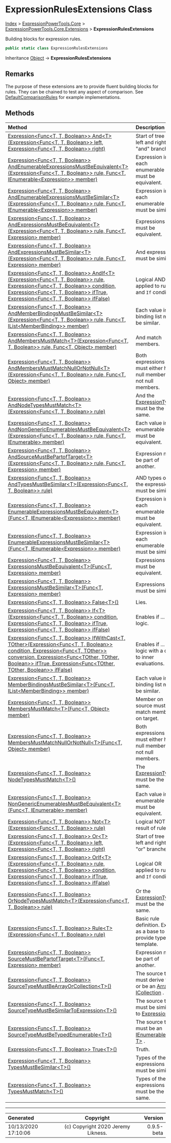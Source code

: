 ﻿# ExpressionRulesExtensions Class

[Index](../index.md) > [ExpressionPowerTools.Core](ExpressionPowerTools.Core.a.md) > [ExpressionPowerTools.Core.Extensions](ExpressionPowerTools.Core.Extensions.n.md) > **ExpressionRulesExtensions**

Building blocks for expression rules.

```csharp
public static class ExpressionRulesExtensions
```

Inheritance [Object](https://docs.microsoft.com/dotnet/api/system.object) → **ExpressionRulesExtensions**

## Remarks

The purpose of these extensions are to provide fluent building blocks for rules. They
            can be chained to test any aspect of comparison. See [DefaultComparisonRules](ExpressionPowerTools.Core.Comparisons.DefaultComparisonRules.cs.md) for
            example implementations.

## Methods

| Method | Description |
| :-- | :-- |
| [Expression&lt;Func&lt;T, T, Boolean>> And&lt;T>(Expression&lt;Func&lt;T, T, Boolean>> left, Expression&lt;Func&lt;T, T, Boolean>> right)](ExpressionPowerTools.Core.Extensions.ExpressionRulesExtensions.And.m.md) | Start of tree with left and right "and" branches. |
| [Expression&lt;Func&lt;T, T, Boolean>> AndEnumerableExpressionsMustBeEquivalent&lt;T>(Expression&lt;Func&lt;T, T, Boolean>> rule, Func&lt;T, IEnumerable&lt;Expression>> member)](ExpressionPowerTools.Core.Extensions.ExpressionRulesExtensions.AndEnumerableExpressionsMustBeEquivalent.m.md) | Expression in each enumerable must be equivalent. |
| [Expression&lt;Func&lt;T, T, Boolean>> AndEnumerableExpressionsMustBeSimilar&lt;T>(Expression&lt;Func&lt;T, T, Boolean>> rule, Func&lt;T, IEnumerable&lt;Expression>> member)](ExpressionPowerTools.Core.Extensions.ExpressionRulesExtensions.AndEnumerableExpressionsMustBeSimilar.m.md) | Expression in each enumerable must be similar. |
| [Expression&lt;Func&lt;T, T, Boolean>> AndExpressionsMustBeEquivalent&lt;T>(Expression&lt;Func&lt;T, T, Boolean>> rule, Func&lt;T, Expression> member)](ExpressionPowerTools.Core.Extensions.ExpressionRulesExtensions.AndExpressionsMustBeEquivalent.m.md) | Expressions must be equivalent. |
| [Expression&lt;Func&lt;T, T, Boolean>> AndExpressionsMustBeSimilar&lt;T>(Expression&lt;Func&lt;T, T, Boolean>> rule, Func&lt;T, Expression> member)](ExpressionPowerTools.Core.Extensions.ExpressionRulesExtensions.AndExpressionsMustBeSimilar.m.md) | And expressions must be similar. |
| [Expression&lt;Func&lt;T, T, Boolean>> AndIf&lt;T>(Expression&lt;Func&lt;T, T, Boolean>> rule, Expression&lt;Func&lt;T, T, Boolean>> condition, Expression&lt;Func&lt;T, T, Boolean>> ifTrue, Expression&lt;Func&lt;T, T, Boolean>> ifFalse)](ExpressionPowerTools.Core.Extensions.ExpressionRulesExtensions.AndIf.m.md) | Logical AND applied to rule and `If` condition. |
| [Expression&lt;Func&lt;T, T, Boolean>> AndMemberBindingsMustBeSimilar&lt;T>(Expression&lt;Func&lt;T, T, Boolean>> rule, Func&lt;T, IList&lt;MemberBinding>> member)](ExpressionPowerTools.Core.Extensions.ExpressionRulesExtensions.AndMemberBindingsMustBeSimilar.m.md) | Each value in the binding list must be similar. |
| [Expression&lt;Func&lt;T, T, Boolean>> AndMembersMustMatch&lt;T>(Expression&lt;Func&lt;T, T, Boolean>> rule, Func&lt;T, Object> member)](ExpressionPowerTools.Core.Extensions.ExpressionRulesExtensions.AndMembersMustMatch.m.md) | And match members. |
| [Expression&lt;Func&lt;T, T, Boolean>> AndMembersMustMatchNullOrNotNull&lt;T>(Expression&lt;Func&lt;T, T, Boolean>> rule, Func&lt;T, Object> member)](ExpressionPowerTools.Core.Extensions.ExpressionRulesExtensions.AndMembersMustMatchNullOrNotNull.m.md) | Both expressions must either have null members, or not null members. |
| [Expression&lt;Func&lt;T, T, Boolean>> AndNodeTypesMustMatch&lt;T>(Expression&lt;Func&lt;T, T, Boolean>> rule)](ExpressionPowerTools.Core.Extensions.ExpressionRulesExtensions.AndNodeTypesMustMatch.m.md) | And the [ExpressionType](https://docs.microsoft.com/dotnet/api/system.linq.expressions.expressiontype) must be the same. |
| [Expression&lt;Func&lt;T, T, Boolean>> AndNonGenericEnumerablesMustBeEquivalent&lt;T>(Expression&lt;Func&lt;T, T, Boolean>> rule, Func&lt;T, IEnumerable> member)](ExpressionPowerTools.Core.Extensions.ExpressionRulesExtensions.AndNonGenericEnumerablesMustBeEquivalent.m.md) | Each value in the enumerable must be equivalent. |
| [Expression&lt;Func&lt;T, T, Boolean>> AndSourceMustBePartofTarget&lt;T>(Expression&lt;Func&lt;T, T, Boolean>> rule, Func&lt;T, Expression> member)](ExpressionPowerTools.Core.Extensions.ExpressionRulesExtensions.AndSourceMustBePartofTarget.m.md) | Expression must be part of another. |
| [Expression&lt;Func&lt;T, T, Boolean>> AndTypesMustBeSimilar&lt;T>(Expression&lt;Func&lt;T, T, Boolean>> rule)](ExpressionPowerTools.Core.Extensions.ExpressionRulesExtensions.AndTypesMustBeSimilar.m.md) | AND types of the expressions must be similar. |
| [Expression&lt;Func&lt;T, T, Boolean>> EnumerableExpressionsMustBeEquivalent&lt;T>(Func&lt;T, IEnumerable&lt;Expression>> member)](ExpressionPowerTools.Core.Extensions.ExpressionRulesExtensions.EnumerableExpressionsMustBeEquivalent.m.md) | Expression in each enumerable must be equivalent. |
| [Expression&lt;Func&lt;T, T, Boolean>> EnumerableExpressionsMustBeSimilar&lt;T>(Func&lt;T, IEnumerable&lt;Expression>> member)](ExpressionPowerTools.Core.Extensions.ExpressionRulesExtensions.EnumerableExpressionsMustBeSimilar.m.md) | Expression in each enumerable must be similar. |
| [Expression&lt;Func&lt;T, T, Boolean>> ExpressionsMustBeEquivalent&lt;T>(Func&lt;T, Expression> member)](ExpressionPowerTools.Core.Extensions.ExpressionRulesExtensions.ExpressionsMustBeEquivalent.m.md) | Expressions must be equivalent. |
| [Expression&lt;Func&lt;T, T, Boolean>> ExpressionsMustBeSimilar&lt;T>(Func&lt;T, Expression> member)](ExpressionPowerTools.Core.Extensions.ExpressionRulesExtensions.ExpressionsMustBeSimilar.m.md) | Expressions must be similar. |
| [Expression&lt;Func&lt;T, T, Boolean>> False&lt;T>()](ExpressionPowerTools.Core.Extensions.ExpressionRulesExtensions.False.m.md) | Lies. |
| [Expression&lt;Func&lt;T, T, Boolean>> If&lt;T>(Expression&lt;Func&lt;T, T, Boolean>> condition, Expression&lt;Func&lt;T, T, Boolean>> ifTrue, Expression&lt;Func&lt;T, T, Boolean>> ifFalse)](ExpressionPowerTools.Core.Extensions.ExpressionRulesExtensions.If.m.md) | Enables if ... then logic. |
| [Expression&lt;Func&lt;T, T, Boolean>> IfWithCast&lt;T, TOther>(Expression&lt;Func&lt;T, T, Boolean>> condition, Expression&lt;Func&lt;T, TOther>> conversion, Expression&lt;Func&lt;TOther, TOther, Boolean>> ifTrue, Expression&lt;Func&lt;TOther, TOther, Boolean>> ifFalse)](ExpressionPowerTools.Core.Extensions.ExpressionRulesExtensions.IfWithCast.m.md) | Enables if ... then logic with a cast to inner evaluations. |
| [Expression&lt;Func&lt;T, T, Boolean>> MemberBindingsMustBeSimilar&lt;T>(Func&lt;T, IList&lt;MemberBinding>> member)](ExpressionPowerTools.Core.Extensions.ExpressionRulesExtensions.MemberBindingsMustBeSimilar.m.md) | Each value in the binding list must be similar. |
| [Expression&lt;Func&lt;T, T, Boolean>> MembersMustMatch&lt;T>(Func&lt;T, Object> member)](ExpressionPowerTools.Core.Extensions.ExpressionRulesExtensions.MembersMustMatch.m.md) | Member on source must match member on target. |
| [Expression&lt;Func&lt;T, T, Boolean>> MembersMustMatchNullOrNotNull&lt;T>(Func&lt;T, Object> member)](ExpressionPowerTools.Core.Extensions.ExpressionRulesExtensions.MembersMustMatchNullOrNotNull.m.md) | Both expressions must either have null members, or not null members. |
| [Expression&lt;Func&lt;T, T, Boolean>> NodeTypesMustMatch&lt;T>()](ExpressionPowerTools.Core.Extensions.ExpressionRulesExtensions.NodeTypesMustMatch.m.md) | The [ExpressionType](https://docs.microsoft.com/dotnet/api/system.linq.expressions.expressiontype) must be the same. |
| [Expression&lt;Func&lt;T, T, Boolean>> NonGenericEnumerablesMustBeEquivalent&lt;T>(Func&lt;T, IEnumerable> member)](ExpressionPowerTools.Core.Extensions.ExpressionRulesExtensions.NonGenericEnumerablesMustBeEquivalent.m.md) | Each value in the enumerable must be equivalent. |
| [Expression&lt;Func&lt;T, T, Boolean>> Not&lt;T>(Expression&lt;Func&lt;T, T, Boolean>> rule)](ExpressionPowerTools.Core.Extensions.ExpressionRulesExtensions.Not.m.md) | Logical NOT of result of rule. |
| [Expression&lt;Func&lt;T, T, Boolean>> Or&lt;T>(Expression&lt;Func&lt;T, T, Boolean>> left, Expression&lt;Func&lt;T, T, Boolean>> right)](ExpressionPowerTools.Core.Extensions.ExpressionRulesExtensions.Or.m.md) | Start of tree with left and right "or" branches. |
| [Expression&lt;Func&lt;T, T, Boolean>> OrIf&lt;T>(Expression&lt;Func&lt;T, T, Boolean>> rule, Expression&lt;Func&lt;T, T, Boolean>> condition, Expression&lt;Func&lt;T, T, Boolean>> ifTrue, Expression&lt;Func&lt;T, T, Boolean>> ifFalse)](ExpressionPowerTools.Core.Extensions.ExpressionRulesExtensions.OrIf.m.md) | Logical OR applied to rule and `If` condition. |
| [Expression&lt;Func&lt;T, T, Boolean>> OrNodeTypesMustMatch&lt;T>(Expression&lt;Func&lt;T, T, Boolean>> rule)](ExpressionPowerTools.Core.Extensions.ExpressionRulesExtensions.OrNodeTypesMustMatch.m.md) | Or the [ExpressionType](https://docs.microsoft.com/dotnet/api/system.linq.expressions.expressiontype) must be the same. |
| [Expression&lt;Func&lt;T, T, Boolean>> Rule&lt;T>(Expression&lt;Func&lt;T, T, Boolean>> rule)](ExpressionPowerTools.Core.Extensions.ExpressionRulesExtensions.Rule.m.md) | Basic rule definition. Exists as a base to provide typed template. |
| [Expression&lt;Func&lt;T, T, Boolean>> SourceMustBePartofTarget&lt;T>(Func&lt;T, Expression> member)](ExpressionPowerTools.Core.Extensions.ExpressionRulesExtensions.SourceMustBePartofTarget.m.md) | Expression must be part of another. |
| [Expression&lt;Func&lt;T, T, Boolean>> SourceTypeMustBeArrayOrCollection&lt;T>()](ExpressionPowerTools.Core.Extensions.ExpressionRulesExtensions.SourceTypeMustBeArrayOrCollection.m.md) | The source type must derive from or be an [Array](https://docs.microsoft.com/dotnet/api/system.array) or [ICollection](https://docs.microsoft.com/dotnet/api/system.collections.icollection) . |
| [Expression&lt;Func&lt;T, T, Boolean>> SourceTypeMustBeSimilarToExpression&lt;T>()](ExpressionPowerTools.Core.Extensions.ExpressionRulesExtensions.SourceTypeMustBeSimilarToExpression.m.md) | The source type must be similar to [Expression](https://docs.microsoft.com/dotnet/api/system.linq.expressions.expression) . |
| [Expression&lt;Func&lt;T, T, Boolean>> SourceTypeMustBeTypedEnumerable&lt;T>()](ExpressionPowerTools.Core.Extensions.ExpressionRulesExtensions.SourceTypeMustBeTypedEnumerable.m.md) | The source type must be an [IEnumerable&lt;out T>](https://docs.microsoft.com/dotnet/api/system.collections.generic.ienumerable-1) . |
| [Expression&lt;Func&lt;T, T, Boolean>> True&lt;T>()](ExpressionPowerTools.Core.Extensions.ExpressionRulesExtensions.True.m.md) | Truth. |
| [Expression&lt;Func&lt;T, T, Boolean>> TypesMustBeSimilar&lt;T>()](ExpressionPowerTools.Core.Extensions.ExpressionRulesExtensions.TypesMustBeSimilar.m.md) | Types of the expressions must be similar. |
| [Expression&lt;Func&lt;T, T, Boolean>> TypesMustMatch&lt;T>()](ExpressionPowerTools.Core.Extensions.ExpressionRulesExtensions.TypesMustMatch.m.md) | Types of the expressions must be the same. |

---

| Generated | Copyright | Version |
| :-- | :-: | --: |
| 10/13/2020 17:10:06 | (c) Copyright 2020 Jeremy Likness. | 0.9.5-beta |
